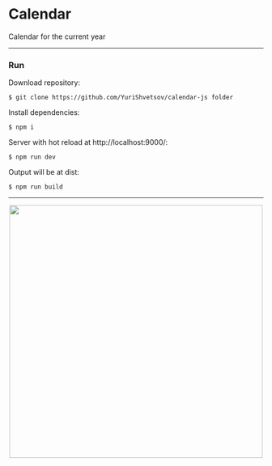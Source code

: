 # Calendar

Calendar for the current year

--------------------------------

### Run

Download repository:

    $ git clone https://github.com/YuriShvetsov/calendar-js folder

Install dependencies:

    $ npm i

Server with hot reload at http://localhost:9000/:

    $ npm run dev

Output will be at dist:

    $ npm run build

--------------------------------

<div align="center">
  <img width="500" height="auto" src="https://github.com/YuriShvetsov/calendar-js/blob/scr.jpg">
</div>